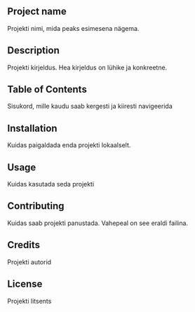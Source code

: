 ## Project name
Projekti nimi, mida peaks esimesena nägema.
## Description
Projekti kirjeldus. Hea kirjeldus on lühike ja konkreetne.
## Table of Contents
Sisukord, mille kaudu saab kergesti ja kiiresti navigeerida
## Installation
Kuidas paigaldada enda projekti lokaalselt.
## Usage
Kuidas kasutada seda projekti
## Contributing
Kuidas saab projekti panustada. Vahepeal on see eraldi failina.
## Credits
Projekti autorid
## License
Projekti litsents